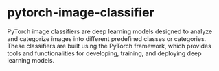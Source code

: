 # pytorch-image-classifier
PyTorch image classifiers are deep learning models designed to analyze and categorize images into different predefined classes or categories. These classifiers are built using the PyTorch framework, which provides tools and functionalities for developing, training, and deploying deep learning models.  
